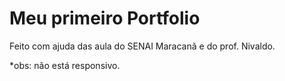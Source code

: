 # Meu primeiro Portfolio
Feito com ajuda das aula do SENAI Maracanã e do prof. Nivaldo.

*obs: não está responsivo. 
